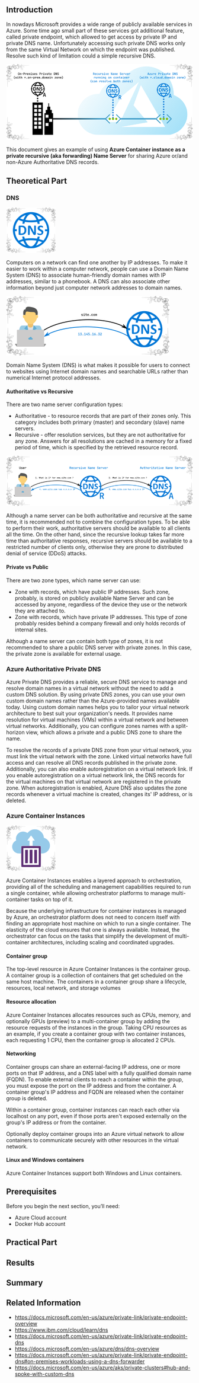 # 
## Introduction


In nowdays Microsoft provides a wide range of publicly available services in Azure. Some time ago small part of these services got additional feature, called private endpoint, which allowed to get access by private IP and private DNS name. Unfortunately accessing such private DNS works only from the same Virtual Network on which the endpoint was published.  Resolve such kind of limitation could a simple recursive DNS.

![](/images/docker/coredns_recur_arch.png)

This document gives an example of using **Azure Container instance as a private recursive (aka forwarding) Name Server** for sharing Azure or/and non-Azure Authoritative DNS records.

## Theoretical Part

### DNS

![](/images/docker/dns_logo.png)

Computers on a network can find one another by IP addresses. To make it easier to work within a computer network, people can use a Domain Name System (DNS) to associate human-friendly domain names with IP addresses, similar to a phonebook. A DNS can also associate other information beyond just computer network addresses to domain names. 

![](/images/docker/dns_simple.png)

Domain Name System (DNS) is what makes it possible for users to connect to websites using Internet domain names and searchable URLs rather than numerical Internet protocol addresses. 

#### Authoritative vs Recursive
There are two name server configuration types:

* Authoritative - to resource records that are part of their zones only. This category includes both primary (master) and secondary (slave) name servers. 
* Recursive - offer resolution services, but they are not authoritative for any zone. Answers for all resolutions are cached in a memory for a fixed period of time, which is specified by the retrieved resource record. 

![](/images/docker/how_dns_works.png)

Although a name server can be both authoritative and recursive at the same time, it is recommended not to combine the configuration types. To be able to perform their work, authoritative servers should be available to all clients all the time. On the other hand, since the recursive lookup takes far more time than authoritative responses, recursive servers should be available to a restricted number of clients only, otherwise they are prone to distributed denial of service (DDoS) attacks. 

#### Private vs Public
There are two zone types, which name server can use:

* Zone with records, which have public IP addresses. Such zone, probably, is stored on publicly available Name Server and can be accessed by anyone, regardless of the device they use or the network they are attached to.
* Zone with records, which have private IP addresses. This type of zone probably resides behind a company firewall and only holds records of internal sites. 

Although a name server can contain both type of zones, it is not recommended to share a public DNS server with private zones. In this case, the private zone is available for external usage.

### Azure Authoritative Private DNS 

Azure Private DNS provides a reliable, secure DNS service to manage and resolve domain names in a virtual network without the need to add a custom DNS solution. By using private DNS zones, you can use your own custom domain names rather than the Azure-provided names available today. Using custom domain names helps you to tailor your virtual network architecture to best suit your organization's needs. It provides name resolution for virtual machines (VMs) within a virtual network and between virtual networks. Additionally, you can configure zones names with a split-horizon view, which allows a private and a public DNS zone to share the name.

To resolve the records of a private DNS zone from your virtual network, you must link the virtual network with the zone. Linked virtual networks have full access and can resolve all DNS records published in the private zone. Additionally, you can also enable autoregistration on a virtual network link. If you enable autoregistration on a virtual network link, the DNS records for the virtual machines on that virtual network are registered in the private zone. When autoregistration is enabled, Azure DNS also updates the zone records whenever a virtual machine is created, changes its' IP address, or is deleted.

### Azure Container Instances

![](/images/docker/az_container.png)

Azure Container Instances enables a layered approach to orchestration, providing all of the scheduling and management capabilities required to run a single container, while allowing orchestrator platforms to manage multi-container tasks on top of it.

Because the underlying infrastructure for container instances is managed by Azure, an orchestrator platform does not need to concern itself with finding an appropriate host machine on which to run a single container. The elasticity of the cloud ensures that one is always available. Instead, the orchestrator can focus on the tasks that simplify the development of multi-container architectures, including scaling and coordinated upgrades.

#### Container group
The top-level resource in Azure Container Instances is the container group. A container group is a collection of containers that get scheduled on the same host machine. The containers in a container group share a lifecycle, resources, local network, and storage volumes

#### Resource allocation

Azure Container Instances allocates resources such as CPUs, memory, and optionally GPUs (preview) to a multi-container group by adding the resource requests of the instances in the group. Taking CPU resources as an example, if you create a container group with two container instances, each requesting 1 CPU, then the container group is allocated 2 CPUs.

#### Networking
Container groups can share an external-facing IP address, one or more ports on that IP address, and a DNS label with a fully qualified domain name (FQDN). To enable external clients to reach a container within the group, you must expose the port on the IP address and from the container. A container group's IP address and FQDN are released when the container group is deleted.

Within a container group, container instances can reach each other via localhost on any port, even if those ports aren't exposed externally on the group's IP address or from the container.

Optionally deploy container groups into an Azure virtual network to allow containers to communicate securely with other resources in the virtual network.

#### Linux and Windows containers

Azure Container Instances support both Windows and Linux containers.


## Prerequisites

Before you begin the next section, you’ll need:

* Azure Cloud account
* Docker Hub account

## Practical Part
## Results
## Summary
## Related Information
* https://docs.microsoft.com/en-us/azure/private-link/private-endpoint-overview
* https://www.ibm.com/cloud/learn/dns
* https://docs.microsoft.com/en-us/azure/private-link/private-endpoint-dns
* https://docs.microsoft.com/en-us/azure/dns/dns-overview
* https://docs.microsoft.com/en-us/azure/private-link/private-endpoint-dns#on-premises-workloads-using-a-dns-forwarder
* https://docs.microsoft.com/en-us/azure/aks/private-clusters#hub-and-spoke-with-custom-dns
